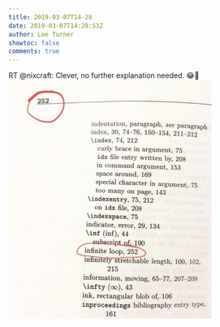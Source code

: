 ```yaml
---
title: 2019-03-07T14-28
date: 2019-03-07T14:28:53Z
author: Lee Turner
showtoc: false
comments: true
---
```


RT @nixcraft: Clever, no further explanation needed. 😂🤣 ![](/img/x//1103663816108331009-D1AUahlU4AALtpa.jpg)

